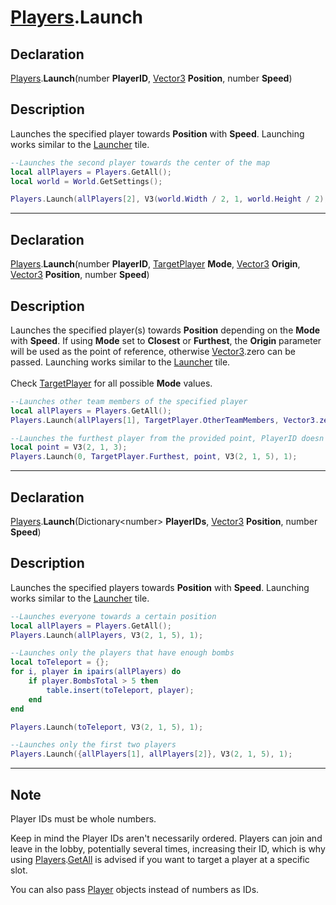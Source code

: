 # [Players](../Players.md).Launch

## Declaration
[Players](../Players.md).<b>Launch</b>(number <b>PlayerID</b>, [Vector3](../Types/Vector3.md) <b>Position</b>, number <b>Speed</b>)

## Description
Launches the specified player towards <b>Position</b> with <b>Speed</b>. Launching works similar to the [Launcher](../Tiles/Launcher.md) tile.

```lua
--Launches the second player towards the center of the map
local allPlayers = Players.GetAll();
local world = World.GetSettings();

Players.Launch(allPlayers[2], V3(world.Width / 2, 1, world.Height / 2), 1);
```

---

## Declaration
[Players](../Players.md).<b>Launch</b>(number <b>PlayerID</b>, [TargetPlayer](../Types/TargetPlayer.md) <b>Mode</b>, [Vector3](../Types/Vector3.md) <b>Origin</b>, [Vector3](../Types/Vector3.md) <b>Position</b>, number <b>Speed</b>)

## Description
Launches the specified player(s) towards <b>Position</b> depending on the <b>Mode</b> with <b>Speed</b>. If using <b>Mode</b> set to <b>Closest</b> or <b>Furthest</b>, the <b>Origin</b> parameter will be used as the point of reference, otherwise [Vector3](../Types/Vector3.md).zero can be passed. Launching works similar to the [Launcher](../Tiles/Launcher.md) tile.
<br>
<br>Check [TargetPlayer](../Types/TargetPlayer.md) for all possible <b>Mode</b> values.
```lua
--Launches other team members of the specified player
local allPlayers = Players.GetAll();
Players.Launch(allPlayers[1], TargetPlayer.OtherTeamMembers, Vector3.zero, V3(2, 1, 5), 1);

--Launches the furthest player from the provided point, PlayerID doesn't matter
local point = V3(2, 1, 3);
Players.Launch(0, TargetPlayer.Furthest, point, V3(2, 1, 5), 1);
```

---

## Declaration
[Players](../Players.md).<b>Launch</b>(Dictionary\<number> <b>PlayerIDs</b>, [Vector3](../Types/Vector3.md) <b>Position</b>, number <b>Speed</b>)

## Description
Launches the specified players towards <b>Position</b> with <b>Speed</b>. Launching works similar to the [Launcher](../Tiles/Launcher.md) tile.

```lua
--Launches everyone towards a certain position
local allPlayers = Players.GetAll();
Players.Launch(allPlayers, V3(2, 1, 5), 1);

--Launches only the players that have enough bombs
local toTeleport = {};
for i, player in ipairs(allPlayers) do 
    if player.BombsTotal > 5 then
        table.insert(toTeleport, player);
    end
end

Players.Launch(toTeleport, V3(2, 1, 5), 1);

--Launches only the first two players
Players.Launch({allPlayers[1], allPlayers[2]}, V3(2, 1, 5), 1);
```

---

## Note
Player IDs must be whole numbers.

Keep in mind the Player IDs aren't necessarily ordered. Players can join and leave in the lobby, potentially several times, increasing their ID, which is why using [Players](../Players.md).[GetAll](GetAll.md) is advised if you want to target a player at a specific slot.

You can also pass [Player](../Types/Player.md) objects instead of numbers as IDs.
